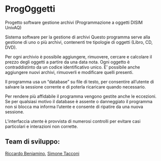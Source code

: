 # ProgOggetti
Progetto software gestione archivi (Programmazione a oggetti DISIM UnivAQ)

Sistema software per la gestione di archivi
Questo programma serve alla gestione di uno o più archivi, contenenti tre tipologie di
oggetti (Libro, CD, DVD). 

Per ogni archivio è possibile aggiungere, rimuovere, cercare e calcolare il prezzo degli oggetti a partire da una data nota.
Ogni oggetto è contraddistinto da un codice identificativo unico. E’ possibile anche aggiungere nuovi archivi, rimuoverli e modificare quelli presenti.

Il programma usa un “database” su file di testo, per consentire all’utente di salvare la sessione corrente e di poterla ricaricare quando necessario.

Per rendere più affidabile il programma vengono gestite anche le eccezioni. Se per qualsiasi motivo il database è assente o danneggiato il programma non si blocca ma informa l’utente e consente di ripatire da una nuova sessione.

L’interfaccia utente è provvista di numerosi controlli per evitare casi particolari e interazioni non corrette. 

## Team di sviluppo:
 [Riccardo Beniamino](https://github.com/riccardobeniamino), 
 [Simone Tacconi](https://github.com/tacconisimone)
